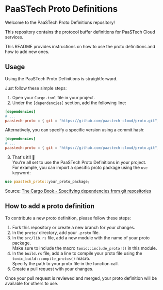 # PaaSTech Proto Definitions

Welcome to the PaaSTech Proto Definitions repository!

This repository contains the protocol buffer definitions for PaaSTech Cloud services.

This README provides instructions on how to use the proto definitions and how to add new ones.

## Usage

Using the PaaSTech Proto Definitions is straightforward.

Just follow these simple steps:

1. Open your `Cargo.toml` file in your project.
2. Under the `[dependencies]` section, add the following line:

```toml
[dependencies]
# ...
paastech-proto = { git = "https://github.com/paastech-cloud/proto.git", branch = "main" }
```

Alternatively, you can specify a specific version using a commit hash:

```toml
[dependencies]
# ...
paastech-proto = { git = "https://github.com/paastech-cloud/proto.git", rev = "1520c87" }
```

3. That's it!! :tada:  
   You're all set to use the PaaSTech Proto Definitions in your project.  
   For example, you can import a specific proto package using the `use` keyword:

```rust
use paastech_proto::your_proto_package;
```

Source: [The Cargo Book - Specifying dependencies from git repositories
](https://doc.rust-lang.org/cargo/reference/specifying-dependencies.html#specifying-dependencies-from-git-repositories)

## How to add a proto definition

To contribute a new proto definition, please follow these steps:

1. Fork this repository or create a new branch for your changes.
2. In the `proto/` directory, add your `.proto` file.
3. In the `src/lib.rs` file, add a new module with the name of your proto package.  
   Make sure to include the macro `tonic::include_proto!()` in this module.
4. In the `build.rs` file, add a line to compile your proto file using the `tonic_build::compile_protos()` macro.  
   Specify the path to your proto file in the function call.
5. Create a pull request with your changes.

Once your pull request is reviewed and merged, your proto definition will be available for others to use.

